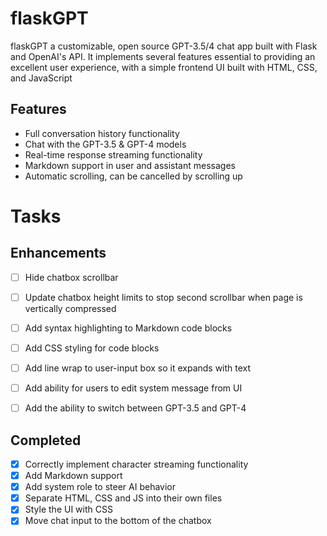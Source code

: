 # flaskGPT

flaskGPT a customizable, open source GPT-3.5/4 chat app built with Flask and OpenAI's API. It implements several features essential to providing an excellent user experience, with a simple frontend UI built with HTML, CSS, and JavaScript


## Features
- Full conversation history functionality
- Chat with the GPT-3.5 & GPT-4 models
- Real-time response streaming functionality
- Markdown support in user and assistant messages
- Automatic scrolling, can be cancelled by scrolling up 

# **Tasks**
## **Enhancements**
- [ ] Hide chatbox scrollbar
- [ ] Update chatbox height limits to stop second scrollbar when page is vertically compressed
- [ ] Add syntax highlighting to Markdown code blocks
- [ ] Add CSS styling for code blocks
- [ ] Add line wrap to user-input box so it expands with text
- [ ] Add ability for users to edit system message from UI
- [ ] Add the ability to switch between GPT-3.5 and GPT-4


## **Completed**
- [x] Correctly implement character streaming functionality
- [x] Add Markdown support
- [x] Add system role to steer AI behavior 
- [x] Separate HTML, CSS and JS into their own files
- [x] Style the UI with CSS
- [x] Move chat input to the bottom of the chatbox
